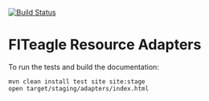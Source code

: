 [![Build Status](https://travis-ci.org/FITeagle/adapters.svg)](https://travis-ci.org/FITeagle/adapters)

FITeagle Resource Adapters
===========================

To run the tests and build the documentation:

    mvn clean install test site site:stage
    open target/staging/adapters/index.html
